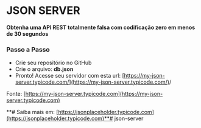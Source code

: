 # JSON SERVER

**Obtenha uma API REST totalmente falsa com codificação zero em menos de 30 segundos**

### Passo a Passo

- Crie seu repositório no GitHub
- Crie o arquivo: **db.json**
- Pronto! Acesse seu servidor com esta url: [https://my-json-server.typicode.com/](https://my-json-server.typicode.com/)<your-username>/<your-repo>

Fonte: [https://my-json-server.typicode.com](https://my-json-server.typicode.com)

**# Saiba mais em: [https://jsonplaceholder.typicode.com](https://jsonplaceholder.typicode.com)**# json-server
